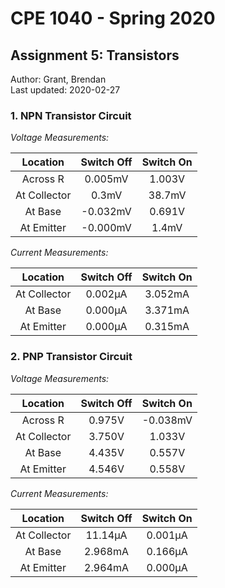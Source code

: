 # CPE 1040 - Spring 2020

## Assignment 5: Transistors

Author: Grant, Brendan  
Last updated: 2020-02-27  

### 1. NPN Transistor Circuit

*Voltage Measurements:*

| Location      | Switch Off    | Switch On  |
|:-------------:|:-------------:|:----------:|
| Across R      | 0.005mV       | 1.003V     |
| At Collector  | 0.3mV         | 38.7mV     |
| At Base       | -0.032mV      | 0.691V     |
| At Emitter    | -0.000mV      | 1.4mV      |


*Current Measurements:*

| Location      | Switch Off    | Switch On  |
|:-------------:|:-------------:|:----------:|
| At Collector  | 0.002µA       | 3.052mA    |
| At Base       | 0.000µA       | 3.371mA    |
| At Emitter    | 0.000µA       | 0.315mA    |

### 2. PNP Transistor Circuit

*Voltage Measurements:*

| Location      | Switch Off    | Switch On  |
|:-------------:|:-------------:|:----------:|
| Across R      | 0.975V        | -0.038mV   |
| At Collector  | 3.750V        | 1.033V     |
| At Base       | 4.435V        | 0.557V     |
| At Emitter    | 4.546V        | 0.558V     |


*Current Measurements:*

| Location      | Switch Off    | Switch On  |
|:-------------:|:-------------:|:----------:|
| At Collector  | 11.14µA       | 0.001µA    |
| At Base       | 2.968mA       | 0.166µA    |
| At Emitter    | 2.964mA       | 0.000µA    |

